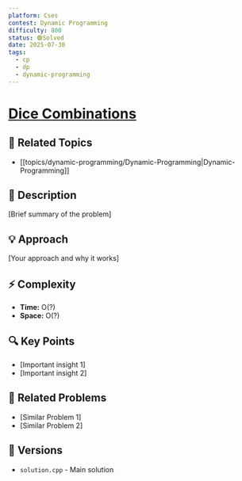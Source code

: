 ```yaml
---
platform: Cses
contest: Dynamic Programming
difficulty: 800
status: 🟢Solved
date: 2025-07-30
tags:
  - cp
  - dp
  - dynamic-programming
---
```

# [Dice Combinations](link)

## 📓 Related Topics
- [[topics/dynamic-programming/Dynamic-Programming|Dynamic-Programming]]

## 📖 Description
[Brief summary of the problem]

## 💡 Approach
[Your approach and why it works]

## ⚡ Complexity
- **Time:** O(?)
- **Space:** O(?)

## 🔍 Key Points
- [Important insight 1]
- [Important insight 2]

## 🔗 Related Problems
- [Similar Problem 1]
- [Similar Problem 2]

## 🔄 Versions
- `solution.cpp` - Main solution 
